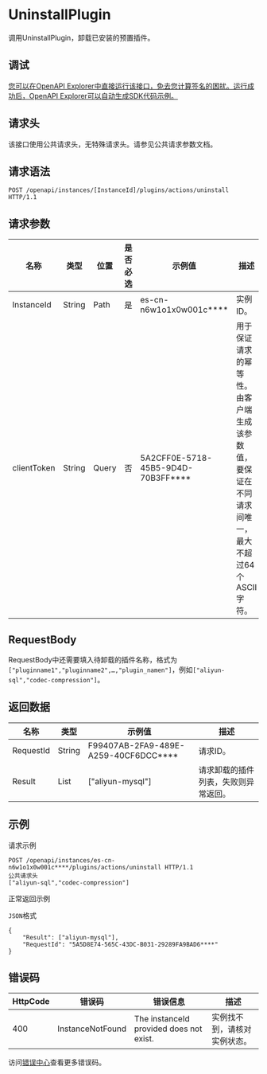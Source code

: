 # UninstallPlugin

调用UninstallPlugin，卸载已安装的预置插件。

## 调试

[您可以在OpenAPI Explorer中直接运行该接口，免去您计算签名的困扰。运行成功后，OpenAPI Explorer可以自动生成SDK代码示例。](https://api.aliyun.com/#product=elasticsearch&api=UninstallPlugin&type=ROA&version=2017-06-13)

## 请求头

该接口使用公共请求头，无特殊请求头。请参见公共请求参数文档。

## 请求语法

```
POST /openapi/instances/[InstanceId]/plugins/actions/uninstall HTTP/1.1
```

## 请求参数

|名称|类型|位置|是否必选|示例值|描述|
|--|--|--|----|---|--|
|InstanceId|String|Path|是|es-cn-n6w1o1x0w001c\*\*\*\*|实例ID。 |
|clientToken|String|Query|否|5A2CFF0E-5718-45B5-9D4D-70B3FF\*\*\*\*|用于保证请求的幂等性。由客户端生成该参数值，要保证在不同请求间唯一，最大不超过64个ASCII字符。 |

## RequestBody

RequestBody中还需要填入待卸载的插件名称，格式为`["pluginname1","pluginname2",…,"plugin_namen"]`，例如`["aliyun-sql","codec-compression"]`。

## 返回数据

|名称|类型|示例值|描述|
|--|--|---|--|
|RequestId|String|F99407AB-2FA9-489E-A259-40CF6DCC\*\*\*\*|请求ID。 |
|Result|List|\["aliyun-mysql"\]|请求卸载的插件列表，失败则异常返回。 |

## 示例

请求示例

```
POST /openapi/instances/es-cn-n6w1o1x0w001c****/plugins/actions/uninstall HTTP/1.1
公共请求头
["aliyun-sql","codec-compression"]
```

正常返回示例

`JSON`格式

```
{
    "Result": ["aliyun-mysql"],
    "RequestId": "5A5D8E74-565C-43DC-B031-29289FA9BAD6****"
}
```

## 错误码

|HttpCode|错误码|错误信息|描述|
|--------|---|----|--|
|400|InstanceNotFound|The instanceId provided does not exist.|实例找不到，请核对实例状态。|

访问[错误中心](https://error-center.alibabacloud.com/status/product/elasticsearch)查看更多错误码。

